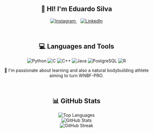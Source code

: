 <h2 align="center">👋 HI! I'm Eduardo Silva</h2>

<p align="center">
  <a href="https://instagram.com/eduardo.silva.25">
    <img src="https://img.shields.io/badge/Instagram-E4405F?style=for-the-badge&logo=instagram&logoColor=white" alt="Instagram">
  </a>&nbsp;&nbsp;
  <a href="https://www.linkedin.com/in/eduardo-silva-334b01232/">
    <img src="https://img.shields.io/badge/LinkedIn-0077B5?style=for-the-badge&logo=linkedin&logoColor=white" alt="LinkedIn">
  </a>
</p>
<br>
<h2 align="center">💻 Languages and Tools</h2>

<p align="center">
  <img src="https://img.shields.io/badge/Python-3776AB?style=for-the-badge&logo=python&logoColor=white" alt="Python">
  <img src="https://img.shields.io/badge/C-00599C?style=for-the-badge&logo=c&logoColor=white" alt="C">
  <img src="https://img.shields.io/badge/C%2B%2B-00599C?style=for-the-badge&logo=c%2B%2B&logoColor=white" alt="C++">
  <img src="https://img.shields.io/badge/Java-ED8B00?style=for-the-badge&logo=openjdk&logoColor=white" alt="Java">
  <img src="https://img.shields.io/badge/PostgreSQL-316192?style=for-the-badge&logo=postgresql&logoColor=white" alt="PostgreSQL">
  <img src="https://img.shields.io/badge/R-276DC3?style=for-the-badge&logo=r&logoColor=white" alt="R">
</p>

<p align="center">
  🌱 I'm passionate about learning and also a natural bodybuilding athlete aiming to turn WNBF-PRO.
</p>
<br>
<h2 align="center">📊 GitHub Stats</h2>

<div align="center">
  <img src="https://github-readme-stats.vercel.app/api/top-langs?username=duduzaomt&show_icons=true&title_color=000000&text_color=24292e&icon_color=6f42c1&bg_color=ffffff&locale=en" alt="Top Languages">
</div>

<div align="center">
  <img src="https://github-readme-stats.vercel.app/api?username=duduzaomt&show_icons=true&theme=tokyonight&title_color=000000&text_color=575757&bg_color=ffffff&locale=en" alt="GitHub Stats">
</div>

<div align="center">
  <img src="https://github-readme-streak-stats.herokuapp.com/?user=duduzaomt&ring=purple&fire=purple&currStreakLabel=purple&sideLabels=grey&dates=666666&fireColor=purple&stroke=666666" alt="GitHub Streak">
</div>

